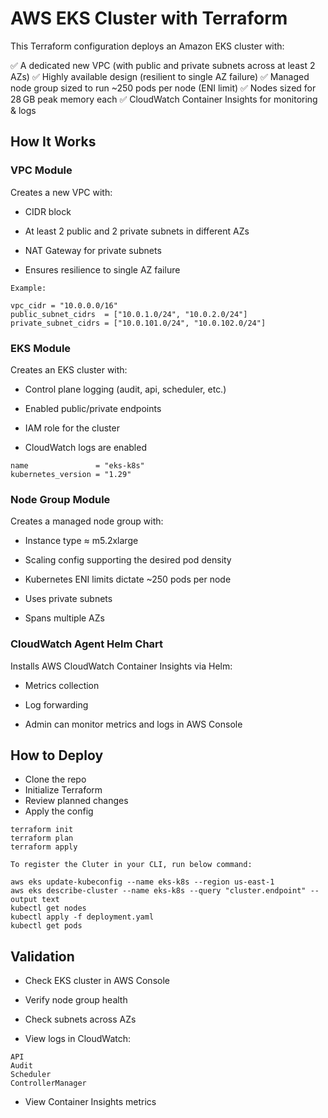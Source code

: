 # AWS EKS Cluster with Terraform

This Terraform configuration deploys an Amazon EKS cluster with:

✅ A dedicated new VPC (with public and private subnets across at least 2 AZs)
✅ Highly available design (resilient to single AZ failure)
✅ Managed node group sized to run ~250 pods per node (ENI limit)
✅ Nodes sized for 28 GB peak memory each
✅ CloudWatch Container Insights for monitoring & logs

## How It Works

### VPC Module

Creates a new VPC with:

- CIDR block

- At least 2 public and 2 private subnets in different AZs

- NAT Gateway for private subnets

- Ensures resilience to single AZ failure

```
Example:

vpc_cidr = "10.0.0.0/16"
public_subnet_cidrs  = ["10.0.1.0/24", "10.0.2.0/24"]
private_subnet_cidrs = ["10.0.101.0/24", "10.0.102.0/24"]
```

### EKS Module

Creates an EKS cluster with:

- Control plane logging (audit, api, scheduler, etc.)

- Enabled public/private endpoints

- IAM role for the cluster

- CloudWatch logs are enabled

```
name               = "eks-k8s"
kubernetes_version = "1.29"
```

### Node Group Module

Creates a managed node group with:

- Instance type ≈ m5.2xlarge

- Scaling config supporting the desired pod density

- Kubernetes ENI limits dictate ~250 pods per node

- Uses private subnets

- Spans multiple AZs

### CloudWatch Agent Helm Chart

Installs AWS CloudWatch Container Insights via Helm:

- Metrics collection

- Log forwarding

- Admin can monitor metrics and logs in AWS Console

## How to Deploy
- Clone the repo
- Initialize Terraform
- Review planned changes
- Apply the config

```
terraform init
terraform plan
terraform apply

To register the Cluter in your CLI, run below command:

aws eks update-kubeconfig --name eks-k8s --region us-east-1
aws eks describe-cluster --name eks-k8s --query "cluster.endpoint" --output text
kubectl get nodes
kubectl apply -f deployment.yaml
kubectl get pods
```

## Validation

- Check EKS cluster in AWS Console

- Verify node group health

- Check subnets across AZs

- View logs in CloudWatch:
```
API
Audit
Scheduler
ControllerManager
```
- View Container Insights metrics





